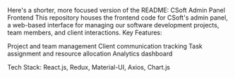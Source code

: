 Here's a shorter, more focused version of the README:
CSoft Admin Panel Frontend
This repository houses the frontend code for CSoft's admin panel, a web-based interface for managing our software development projects, team members, and client interactions.
Key Features:

Project and team management
Client communication tracking
Task assignment and resource allocation
Analytics dashboard

Tech Stack: React.js, Redux, Material-UI, Axios, Chart.js
